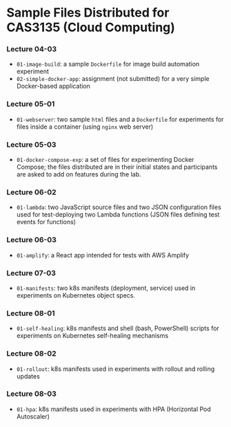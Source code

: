# Sample Files Distributed for CAS3135 (Cloud Computing)

### Lecture 04-03

* `01-image-build`: a sample `Dockerfile` for image build automation experiment
* `02-simple-docker-app`: assignment (not submitted) for a very simple Docker-based application

### Lecture 05-01

* `01-webserver`: two sample `html` files and a `Dockerfile` for experiments for files inside a container (using `nginx` web server)

### Lecture 05-03

* `01-docker-compose-exp`: a set of files for experimenting Docker Compose; the files distributed are in their initial states and participants are asked to add on features during the lab.

### Lecture 06-02

* `01-lambda`: two JavaScript source files and two JSON configuration files used for test-deploying two Lambda functions (JSON files defining test events for functions)

### Lecture 06-03

* `01-amplify`: a React app intended for tests with AWS Amplify

### Lecture 07-03

* `01-manifests`: two k8s manifests (deployment, service) used in experiments on Kubernetes object specs.

### Lecture 08-01

* `01-self-healing`: k8s manifests and shell (bash, PowerShell) scripts for experiments on Kubernetes self-healing mechanisms

### Lecture 08-02

* `01-rollout`: k8s manifests used in experiments with rollout and rolling updates

### Lecture 08-03

* `01-hpa`: k8s manifests used in experiments with HPA (Horizontal Pod Autoscaler)

